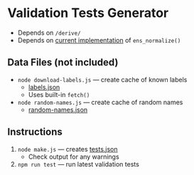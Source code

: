 # Validation Tests Generator

* Depends on `/derive/`
* Depends on [current implementation](../) of `ens_normalize()`

## Data Files (not included)

* `node download-labels.js` — create cache of known labels
	* [labels.json](./labels.json)
	* Uses built-in `fetch()`
* `node random-names.js` — create cache of random names
	* [random-names.json](./random-names.json)

## Instructions

1. `node make.js` — creates [tests.json](./tests.json)
	* Check output for any warnings
1. `npm run test` — run latest validation tests
